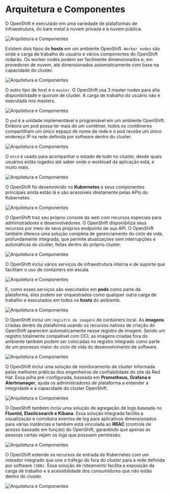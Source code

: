 
# Arquitetura e Componentes

O OpenShift é executado em uma variedade de plataformas de infraestrutura, do bare metal à nuvem privada e à nuvem pública.

![Arquitetura e Componentes](../images/arqui-comp.png)

Existem dois tipos de **hosts** em um ambiente OpenShift. `Worker nodes` são onde a carga de trabalho do usuário e vários componentes do OpenShift rodarão. Os worker nodes podem ser facilmente dimensionados e, em provedores de nuvem, até dimensionados automaticamente com base na capacidade do cluster.

![Arquitetura e Componentes](resources/images/1.png)

O outro tipo de host é o `master`. O OpenShift usa 3 master nodes para alta disponibilidade e quorum de cluster. A carga de trabalho do usuário não é executada nos masters.

![Arquitetura e Componentes](resources/images/2.png)

O `pod` é a unidade implementável e programável em um ambiente OpenShift. Embora um pod possa ter mais de um contêiner, todos os contêineres compartilham um único espaço de nome de rede e o pod recebe um único endereço IP na rede definida por software dentro do cluster.

![Arquitetura e Componentes](resources/images/4.png)

O `etcd` é usado para acompanhar o estado de tudo no cluster, desde quais usuários estão logados até saber onde o workload da aplicação está, e muito mais.

![Arquitetura e Componentes](resources/images/5.png)

O OpenShift foi desenvolvido no **Kubernetes** e seus componentes principais ainda estão lá e são acessíveis diretamente pelas APIs do Kubernetes.

![Arquitetura e Componentes](resources/images/6.png)

O OpenShift traz seu próprio console da web com recursos especiais para administradores e desenvolvedores. O OpenShift disponibiliza seus recursos por meio de seus próprios endpoints de sua API. O OpenShift também oferece uma solução completa de gerenciamento do ciclo de vida, profundamente integrada, que permite atualizações sem interrupções e automáticas do cluster, feitas dentro do próprio cluster.

![Arquitetura e Componentes](resources/images/7.png)

O OpenShift inclui vários serviços de infraestrutura interna e de suporte que facilitam o uso de containers em escala.

![Arquitetura e Componentes](resources/images/8.png)

E, como esses serviços são executados em **pods** como parte da plataforma, eles podem ser orquestrados como qualquer outra carga de trabalho e executados em todos os **hosts** do ambiente.

![Arquitetura e Componentes](resources/images/9.png)

O OpenShift inclui um `registro de imagens` de containers local. As **imagens** criadas dentro da plataforma usando os recursos nativos de criação do OpenShift aparecem automaticamente nesse registro de imagem. Sendo um registro totalmente compatível com OCI, as imagens criadas fora do ambiente também podem ser colocadas no registro integrado como parte de um processo maior do ciclo de vida do desenvolvimento de software.

![Arquitetura e Componentes](resources/images/10.png)

O OpenShift inclui uma solução de monitoramento de cluster informada pelas melhores práticas dos engenheiros de confiabilidade do site da Red Hat. Essa pilha pré-configurada, baseada em **Prometheus, Grafana e Alertmanager**, ajuda os administradores de plataforma a entender a integridade e a capacidade do cluster OpenShift.

![Arquitetura e Componentes](resources/images/11.png)

O OpenShift também inclui uma solução de agregação de logs baseada no **Fluentd, Elasticsearch e Kibana**. Essa solução integrada facilita a visualização e corrobora eventos de log para aplicativos dimensionados para várias instâncias e também está vinculada ao **RBAC** (controle de acesso baseado em função) do OpenShift, garantindo que apenas as pessoas certas vejam os logs que possuem permissão.

![Arquitetura e Componentes](resources/images/12.png)

O OpenShift estende os recursos de entrada do Kubernetes com um roteador integrado que une o tráfego de fora do cluster para a rede definida por software `(SDN)`. Essa solução de roteamento facilita a exposição da carga de trabalho e a acessibilidade dos consumidores que não estão dentro do cluster.

![Arquitetura e Componentes](resources/images/13.png)
